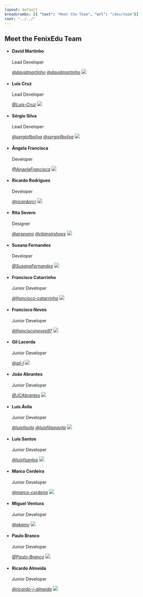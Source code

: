 ```yaml
---
layout: default
breadcrumbs: [{ "text": "Meet the Team", "url": "/dev/team"}]
root: "../../"
---
```


## Meet the FenixEdu Team

<ul class="box_container">

<li id="david">
	<h4>David Martinho</h4>
	<p>Lead Developer</p>
	<a href="https://github.com/davidmartinho"><i aria-hidden="true" class="icon-github">@davidmartinho</i></a>
	<a href="https://twitter.com/davidmartinho"><i aria-hidden="true" class="icon-twitter">@davidmartinho</i></a>
	<img src="https://avatars0.githubusercontent.com/u/185608?s=460">
</li>

<li id="luis">
	<h4>Luís Cruz</h4>
	<p>Lead Developer</p>
	<a href="https://github.com/Luis-Cruz"><i aria-hidden="true" class="icon-github">@Luis-Cruz</i></a>
	<img src="https://avatars2.githubusercontent.com/u/1499685?s=460">
</li>

<li id="sergio">
	<h4>Sérgio Silva</h4>
	<p>Lead Developer</p>
	<a href="https://github.com/sergiofbsilva"><i aria-hidden="true" class="icon-github">@sergiofbsilva</i></a>
	<a href="https://twitter.com/sergiofbsilva"><i aria-hidden="true" class="icon-twitter">@sergiofbsilva</i></a>
	<img src="https://avatars2.githubusercontent.com/u/1778577?s=460">
</li>

<li id="angela">
	<h4>Ângela Francisca</h4>
	<p>Developer</p>
	<a href="https://github.com/AngelaFrancisca"><i aria-hidden="true" class="icon-github">@AngelaFrancisca</i></a>
	<img src="https://avatars0.githubusercontent.com/u/10809667?v=3&s=460">
</li>

<li id="ricardo">
	<h4>Ricardo Rodrigues</h4>
	<p>Developer</p>
	<a href="https://github.com/ricardorcr"><i aria-hidden="true" class="icon-github">@ricardorcr</i></a>
	<img src="https://avatars0.githubusercontent.com/u/3932757?s=400&v=4">
</li>

<li id="rita">
	<h4>Rita Severo</h4>
	<p>Designer</p>
	<a href="https://github.com/arsevero"><i aria-hidden="true" class="icon-github">@arsevero</i></a>
	<a href="https://twitter.com/ritanoirshoes"><i aria-hidden="true" class="icon-twitter">@ritanoirshoes</i></a>
	<img src="https://avatars3.githubusercontent.com/u/5889520?s=460">
</li>

<li id="susana">
	<h4>Susana Fernandes</h4>
	<p>Developer</p>
	<a href="https://github.com/SusanaFernandes"><i aria-hidden="true" class="icon-github">@SusanaFernandes</i></a>
	<img src="https://avatars0.githubusercontent.com/u/3941560?s=460">
</li>

<li id="franciscoc">
	<h4>Francisco Catarrinho</h4>
	<p>Junior Developer</p>
	<a href="https://github.com/francisco-catarrinho"><i aria-hidden="true" class="icon-github">@francisco-catarrinho</i></a>
	<img src="https://avatars0.githubusercontent.com/u/14894585?s=400&v=4">
</li>

<li id="franciscon">
	<h4>Francisco Neves</h4>
	<p>Junior Developer</p>
	<a href="https://github.com/francisconeves97"><i aria-hidden="true" class="icon-github">@francisconeves97</i></a>
	<img src="https://avatars3.githubusercontent.com/u/15033347?s=400&v=4">
</li>

<li id="gil">
	<h4>Gil Lacerda</h4>
	<p>Junior Developer</p>
	<a href="https://github.com/gil-l"><i aria-hidden="true" class="icon-github">@gil-l</i></a>
	<img src="https://avatars0.githubusercontent.com/u/5663618?s=460">
</li>

<li id="joao">
	<h4>João Abrantes</h4>
	<p>Junior Developer</p>
	<a href="https://github.com/JCAbrantes"><i aria-hidden="true" class="icon-github">@JCAbrantes</i></a>
	<img src="https://fenix.tecnico.ulisboa.pt/user/photo/ist181845">
</li>

<li id="luisavila">
	<h4>Luís Ávila</h4>
	<p>Junior Developer</p>
	<a href="https://github.com/luisfavila"><i aria-hidden="true" class="icon-github">@luisfavila</i></a>
	<a href="https://twitter.com/luisfilipeavila"><i aria-hidden="true" class="icon-twitter">@luisfilipeavila</i></a>
	<img src="https://avatars3.githubusercontent.com/u/15204687?s=400&v=4">
</li>

<li id="luissantos">
	<h4>Luís Santos</h4>
	<p>Junior Developer</p>
	<a href="https://github.com/luisfsantos"><i aria-hidden="true" class="icon-github">@luisfsantos</i></a>
	<img src="https://avatars2.githubusercontent.com/u/5561082?v=3&s=460">
</li>

<li id="marco">
	<h4>Marco Cerdeira</h4>
	<p>Junior Developer</p>
	<a href="https://github.com/marco-cerdeira"><i aria-hidden="true" class="icon-github">@marco-cerdeira</i></a>
	<img src="https://avatars3.githubusercontent.com/u/4895866?v=3&s=460">
</li>

<li id="miguel">
	<h4>Miguel Ventura</h4>
	<p>Junior Developer</p>
	<a href="https://github.com/skamv"><i aria-hidden="true" class="icon-github">@skamv</i></a>
	<img src="https://avatars2.githubusercontent.com/u/5191487?s=400&v=4">
</li>

<li id="paulo">
	<h4>Paulo Branco</h4>
	<p>Junior Developer</p>
	<a href="https://github.com/Paulo-Branco"><i aria-hidden="true" class="icon-github">@Paulo-Branco</i></a>
	<img src="https://avatars0.githubusercontent.com/u/6325243?v=3&s=460">
</li>

<li id="ricardoa">
	<h4>Ricardo Almeida</h4>
	<p>Junior Developer</p>
	<a href="https://github.com/ricardo-j-almeida"><i aria-hidden="true" class="icon-github">@ricardo-j-almeida</i></a>
	<img src="https://avatars3.githubusercontent.com/u/11167694?v=3&s=460">
</li>

</ul>
